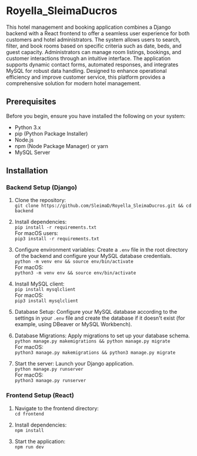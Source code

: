 # Royella_SleimaDucros

This hotel management and booking application combines a Django backend with a React frontend to offer a seamless user experience for both customers and hotel administrators. The system allows users to search, filter, and book rooms based on specific criteria such as date, beds, and guest capacity. Administrators can manage room listings, bookings, and customer interactions through an intuitive interface. The application supports dynamic contact forms, automated responses, and integrates MySQL for robust data handling. Designed to enhance operational efficiency and improve customer service, this platform provides a comprehensive solution for modern hotel management.

## Prerequisites

Before you begin, ensure you have installed the following on your system:
- Python 3.x
- pip (Python Package Installer)
- Node.js
- npm (Node Package Manager) or yarn
- MySQL Server


## Installation

### Backend Setup (Django)

1. Clone the repository:  
   `git clone https://github.com/SleimaD/Royella_SleimaDucros.git && cd backend`  

2. Install dependencies:  
   `pip install -r requirements.txt`  
   For macOS users:  
   `pip3 install -r requirements.txt`  

3. Configure environment variables: Create a `.env` file in the root directory of the backend and configure your MySQL database credentials.  
   `python -m venv env && source env/bin/activate`  
   For macOS:  
   `python3 -m venv env && source env/bin/activate`  

4. Install MySQL client:  
   `pip install mysqlclient`  
   For macOS:  
   `pip3 install mysqlclient`  

5. Database Setup: Configure your MySQL database according to the settings in your `.env` file and create the database if it doesn't exist (for example, using DBeaver or MySQL Workbench).

6. Database Migrations: Apply migrations to set up your database schema.  
   `python manage.py makemigrations && python manage.py migrate`  
   For macOS:  
   `python3 manage.py makemigrations && python3 manage.py migrate`  

7. Start the server: Launch your Django application.  
   `python manage.py runserver`  
   For macOS:  
   `python3 manage.py runserver`  

### Frontend Setup (React)

1. Navigate to the frontend directory:  
   `cd frontend`  

2. Install dependencies:  
   `npm install`  

3. Start the application:  
   `npm run dev`  


